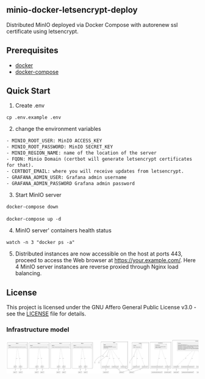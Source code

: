 ## minio-docker-letsencrypt-deploy
Distributed MinIO deployed via Docker Compose with autorenew ssl certificate using letsencrypt.

## Prerequisites

- [docker](https://docs.docker.com/get-docker/)
- [docker-compose](https://docs.docker.com/compose/install/)

## Quick Start

1. Create .env

```
cp .env.example .env
```

2. change the environment variables 

```
- MINIO_ROOT_USER: MinIO ACCESS_KEY
- MINIO_ROOT_PASSWORD: MinIO SECRET_KEY
- MINIO_REGION_NAME: name of the location of the server
- FQDN: Minio Domain (certbot will generate letsencrypt certificates for that).
- CERTBOT_EMAIL: where you will receive updates from letsencrypt.
- GRAFANA_ADMIN_USER: Grafana admin username
- GRAFANA_ADMIN_PASSWORD Grafana admin password
```

3. Start MinIO server

```
docker-compose down

docker-compose up -d
```

4. MinIO server' containers health status

```
watch -n 3 "docker ps -a"
```

5. Distributed instances are now accessible on the host at ports 443, proceed to access the Web browser at https://your.example.com/. 
Here 4 MinIO server instances are reverse proxied through Nginx load balancing.

## License

This project is licensed under the GNU Affero General Public License v3.0 - see the [LICENSE](LICENSE) file for details.


### Infrastructure model

![Infrastructure model](.infragenie/infrastructure_model.png)